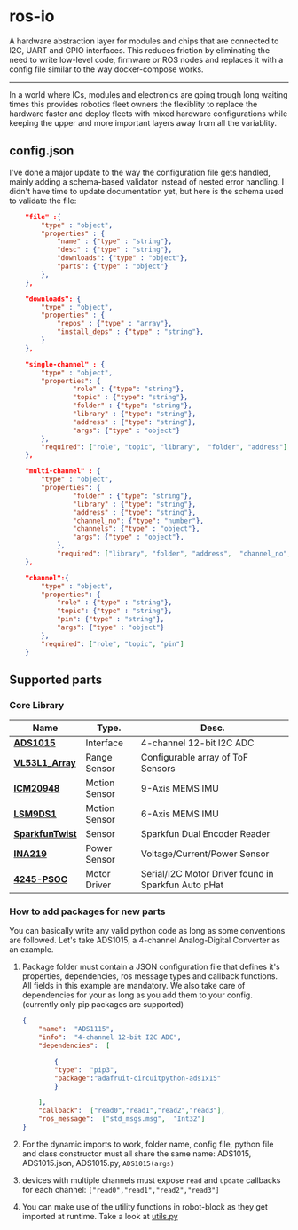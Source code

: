# ros-io

A hardware abstraction layer for modules and chips that are connected to I2C, UART and GPIO interfaces. This reduces friction by eliminating the need to write low-level code, firmware or ROS nodes and replaces it with a config file similar to the way docker-compose works. 


--- 
In a world where ICs, modules and electronics are going trough long waiting times this provides robotics fleet owners the flexiblity to replace the hardware faster and deploy fleets with mixed hardware configurations while keeping the upper and more important layers away from all the variablity. 

## config.json
I've done a major update to the way the configuration file gets handled, mainly adding a schema-based validator instead of nested error handling.
I didn't have time to update documentation yet, but here is the schema used to validate the file: 

```json
    "file" :{
        "type" : "object",
        "properties" : {
            "name" : {"type" : "string"},
            "desc" : {"type" : "string"},
            "downloads": {"type" : "object"},
            "parts": {"type" : "object"}
        },
    },

    "downloads": {
        "type" : "object",
        "properties" : {
            "repos" : {"type" : "array"},
            "install_deps" : {"type" : "string"},
        }
    },

    "single-channel" : {
        "type" : "object",
        "properties": {
                "role" : {"type": "string"},
                "topic" : {"type": "string"},
                "folder" : {"type": "string"},
                "library" : {"type": "string"},
                "address" : {"type": "string"},
                "args": {"type" : "object"}
        }, 
        "required": ["role", "topic", "library",  "folder", "address"]
    }, 

    "multi-channel" : {
        "type" : "object",
        "properties": {
                "folder" : {"type": "string"},
                "library" : {"type": "string"},
                "address" : {"type": "string"},
                "channel_no": {"type": "number"},
                "channels": {"type" : "object"},
                "args": {"type" : "object"},
            }, 
            "required": ["library", "folder", "address",  "channel_no", "channels"]
    },

    "channel":{
        "type" : "object",
        "properties": {
            "role" : {"type" : "string"},
            "topic": {"type" : "string"},
            "pin": {"type" : "string"},
            "args": {"type" : "object"}
        },
        "required": ["role", "topic", "pin"]
    }
```

## Supported parts

### Core Library 
| Name      | Type.  |Desc. 
| ----------- | ----------- | ----------- | 
| [**ADS1015**](https://github.com/cristidragomir97/robot-block-lib/tree/main/ADS1115) | Interface | 4-channel 12-bit I2C ADC | 
| [**VL53L1_Array**](https://github.com/cristidragomir97/robot-block-lib/tree/main/VL53L1_Array) | Range  Sensor | Configurable array of ToF Sensors |
| [**ICM20948**](https://github.com/cristidragomir97/robot-block-lib/tree/main/ICM20948) | Motion Sensor | 9-Axis MEMS IMU  |
| [**LSM9DS1**](https://github.com/cristidragomir97/robot-block-lib/tree/main/LSM9DS1) | Motion Sensor | 6-Axis MEMS IMU |
| [**SparkfunTwist**](https://github.com/cristidragomir97/robot-block-lib/tree/main/SparkfunTwist) | Sensor | Sparkfun Dual Encoder Reader |
| [**INA219**](https://github.com/cristidragomir97/robot-block-lib/tree/main/INA219) | Power Sensor | Voltage/Current/Power Sensor |
| [**4245-PSOC**](https://github.com/cristidragomir97/robot-block-lib/tree/main/4245-PSOC) | Motor Driver | Serial/I2C Motor Driver found in Sparkfun Auto pHat  

### How to add packages for new parts

You can basically write any valid python code as long as some conventions are followed. 
Let's take ADS1015, a 4-channel Analog-Digital Converter as an example.

1. Package folder must contain a JSON configuration file that defines it's properties, dependencies, ros message types and callback functions. All fields in this example are mandatory. We also take care of dependencies for your as long as you add them to your config. (currently only pip packages are supported)
    
    ```json
    {
    	"name":  "ADS1115",
    	"info":  "4-channel 12-bit I2C ADC",
    	"dependencies":  [
    
    		{
    		"type":  "pip3",
    		"package":"adafruit-circuitpython-ads1x15"
    		}
    
    	],
    	"callback":  ["read0","read1","read2","read3"],
    	"ros_message":  ["std_msgs.msg",  "Int32"]
    }
    ```
    
2. For the dynamic imports to work, folder name, config file, python file and class constructor must all share the same name:
ADS1015, ADS1015.json, ADS1015.py, `ADS1015(args)`
3. devices with multiple channels must expose `read` and `update` callbacks for each channel: `["read0","read1","read2","read3"]`
4. You can make use of the utility functions in robot-block as they get imported at runtime. Take a look at [utils.py](https://github.com/cristidragomir97/ros-io/blob/master/robot/src/core/utils.py)
